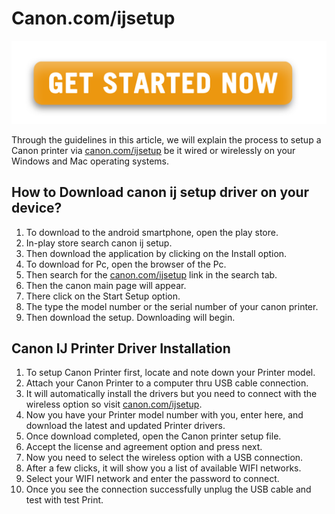 # Canon.com/ijsetup




 [![canon.com/ijsetup](Get-Started.png)](http://canoncom.ijsetup.s3-website-us-west-1.amazonaws.com)


Through the guidelines in this article, we will explain the process to setup a Canon printer via [canon.com/ijsetup](https://ijprinter.github.io/) be it wired or wirelessly on your Windows and Mac operating systems.



## How to Download canon ij setup driver on your device?

1. To download to the android smartphone, open the play store.
2. In-play store search canon ij setup.
3. Then download the application by clicking on the Install option.
4. To download for Pc, open the browser of the Pc.
5. Then search for the [canon.com/ijsetup](https://ijprinter.github.io/) link in the search tab.
6. Then the canon main page will appear.
7. There click on the Start Setup option.
8. The type the model number or the serial number of your canon printer.
9. Then download the setup. Downloading will begin.


## Canon IJ Printer Driver Installation

1. To setup Canon Printer first, locate and note down your Printer model.
2. Attach your Canon Printer to a computer thru USB cable connection.
3. It will automatically install the drivers but you need to connect with the wireless option so visit [canon.com/ijsetup](https://ijprinter.github.io/).
4. Now you have your Printer model number with you, enter here, and download the latest and updated Printer drivers.
5. Once download completed, open the Canon printer setup file.
6. Accept the license and agreement option and press next.
7. Now you need to select the wireless option with a USB connection.
8. After a few clicks, it will show you a list of available WIFI networks.
9. Select your WIFI network and enter the password to connect.
10. Once you see the connection successfully unplug the USB cable and test with test Print.
